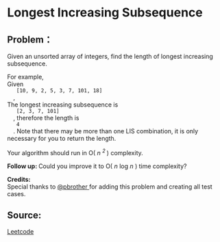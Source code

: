 # Longest Increasing Subsequence

## Problem：

<div class="question-content">
 <p>
 </p>
 <p>
  Given an unsorted array of integers, find the length of longest increasing subsequence.
 </p>
 <p>
  For example,
  <br/>
  Given
  <code>
   [10, 9, 2, 5, 3, 7, 101, 18]
  </code>
  ,
  <br/>
  The longest increasing subsequence is
  <code>
   [2, 3, 7, 101]
  </code>
  , therefore the length is
  <code>
   4
  </code>
  . Note that there may be more than one LIS combination, it is only necessary for you to return the length.
 </p>
 <p>
  Your algorithm should run in O(
  <i>
   n
   <sup>
    2
   </sup>
  </i>
  ) complexity.
 </p>
 <p>
  <b>
   Follow up:
  </b>
  Could you improve it to O(
  <i>
   n
  </i>
  log
  <i>
   n
  </i>
  ) time complexity?
 </p>
 <p>
  <b>
   Credits:
  </b>
  <br/>
  Special thanks to
  <a href="https://leetcode.com/discuss/user/pbrother">
   @pbrother
  </a>
  for adding this problem and creating all test cases.
 </p>
</div>


## Source:
[Leetcode](https://leetcode.com/problems/longest-increasing-subsequence/)
